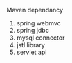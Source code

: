 Maven dependancy

1. spring webmvc
2. spring jdbc
3. mysql connector
4. jstl library
5. servlet api	